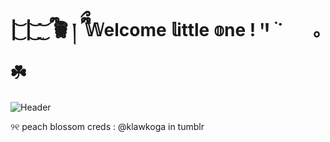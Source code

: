 # | ͜͝ | ͜͝ ̫ ͜͝ ྀི 𖠺  ། ྀིྀ  𝕎elcome  𝕝ittle  𝕠ne    !    ꞌꞋ ࣪   ˙⠀　｡ ☘️


![Header](https://files.catbox.moe/4gyfwk.jpg)

୨୧    peach blossom creds : @klawkoga in tumblr
